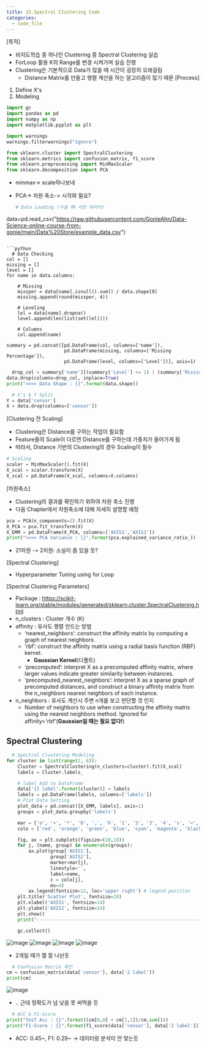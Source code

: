 ```yaml
---
title: 15.Spectral Clustering Code
categories:
  - code_file
---
```


[목적]
  - 비지도학습 중 하나인 Clustering 중 Spectral Clustering 실습
  - ForLoop 활용 K의 Range를 변경 시켜가며 실습 진행
  - Clustering은 기본적으로 Data가 많을 때 시간이 굉장히 오래걸림
     - Distance Matrix를 만들고 행렬 계산을 하는 알고리즘이 많기 때문
[Process]
  1. Define X's
  2. Modeling
  
  ```python
  import gc
import pandas as pd
import numpy as np
import matplotlib.pyplot as plt

import warnings
warnings.filterwarnings("ignore")

from sklearn.cluster import SpectralClustering
from sklearn.metrics import confusion_matrix, f1_score
from sklearn.preprocessing import MinMaxScaler
from sklearn.decomposition import PCA
```
- minmax-> scale하나보네
- PCA-> 차원 축소-> 시각화 필요?

  ```python
  # Data Loading (수술 時 사망 데이터)
data=pd.read_csv("https://raw.githubusercontent.com/GonieAhn/Data-Science-online-course-from-gonie/main/Data%20Store/example_data.csv")
```

```python
  # Data Checking
col = []
missing = []
level = [] 
for name in data.columns:
    
    # Missing
    missper = data[name].isnull().sum() / data.shape[0]
    missing.append(round(missper, 4))

    # Leveling
    lel = data[name].dropna()
    level.append(len(list(set(lel))))

    # Columns
    col.append(name)

summary = pd.concat([pd.DataFrame(col, columns=['name']), 
                     pd.DataFrame(missing, columns=['Missing Percentage']), 
                     pd.DataFrame(level, columns=['Level'])], axis=1)

```

```python
  drop_col = summary['name'][(summary['Level'] <= 1) | (summary['Missing Percentage'] >= 0.8)]
data.drop(columns=drop_col, inplace=True)
print(">>>> Data Shape : {}".format(data.shape))
```

```python
  # X's & Y Split
Y = data['censor']
X = data.drop(columns=['censor'])
```

[Clustering 전 Scaling]
  - Clustering은 Distance를 구하는 작업이 필요함
  - Feature들의 Scale이 다르면 Distance를 구하는데 가중치가 들어가게 됨
  - 따라서, Distance 기반의 Clustering의 경우 Scaling이 필수
  
  ```python
  # Scaling
scaler = MinMaxScaler().fit(X)
X_scal = scaler.transform(X)
X_scal = pd.DataFrame(X_scal, columns=X.columns)
```

[차원축소]
  - Clustering의 결과를 확인하기 위하여 차원 축소 진행
  - 다음 Chapter에서 차원축소에 대해 자세히 설명할 예정
  
  ```python
  pca = PCA(n_components=2).fit(X)
X_PCA = pca.fit_transform(X)
X_EMM = pd.DataFrame(X_PCA, columns=['AXIS1','AXIS2'])
print(">>>> PCA Variance : {}".format(pca.explained_variance_ratio_))
```
- 21차원 -> 2차원: 소실이 좀 있을 듯?

[Spectral Clustering]
  - Hyperparameter Tuning using for Loop

[Spectral Clustering Parameters]
  - Package : https://scikit-learn.org/stable/modules/generated/sklearn.cluster.SpectralClustering.html
  - n_clusters : Cluster 개수 (K)
  - affinity : 유사도 행렬 만드는 방법
    - ‘nearest_neighbors’: construct the affinity matrix by computing a graph of nearest neighbors.
    - ‘rbf’: construct the affinity matrix using a radial basis function (RBF) kernel.
       - **Gaussian Kernel**(디폴트)
    - ‘precomputed’: interpret X as a precomputed affinity matrix, where larger values indicate greater similarity between instances.
    - ‘precomputed_nearest_neighbors’: interpret X as a sparse graph of precomputed distances, and construct a binary affinity matrix from the n_neighbors nearest neighbors of each instance.
  - n_neighbors : 유사도 계산시 주변 n개를 보고 판단할 것 인지
    - Number of neighbors to use when constructing the affinity matrix using the nearest neighbors method. Ignored for affinity='rbf'(**Gaussian일 때는 필요 없다!**)

Spectral Clustering
-
```python
  # Spectral Clustering Modeling
for cluster in list(range(2, 6)):
    Cluster = SpectralClustering(n_clusters=cluster).fit(X_scal)
    labels = Cluster.labels_

    # label Add to DataFrame
    data['{} label'.format(cluster)] = labels
    labels = pd.DataFrame(labels, columns=['labels'])
    # Plot Data Setting
    plot_data = pd.concat([X_EMM, labels], axis=1)
    groups = plot_data.groupby('labels')

    mar = ['o', '+', '*', 'D', ',', 'h', '1', '2', '3', '4', 's', '<', '>']
    colo = ['red', 'orange', 'green', 'blue', 'cyan', 'magenta', 'black', 'yellow', 'grey', 'orchid', 'lightpink']

    fig, ax = plt.subplots(figsize=(10,10))
    for j, (name, group) in enumerate(groups):
        ax.plot(group['AXIS1'], 
                group['AXIS2'], 
                marker=mar[j],
                linestyle='',
                label=name,
                c = colo[j],
                ms=4)
        ax.legend(fontsize=12, loc='upper right') # legend position
    plt.title('Scatter Plot', fontsize=20)
    plt.xlabel('AXIS1', fontsize=14)
    plt.ylabel('AXIS2', fontsize=14)
    plt.show()
    print("---------------------------------------------------------------------------------------------------")

    gc.collect()
```
![image](https://github.com/code7ssage/code7ssage.github.io/blob/master/assets/attached%20file/Pasted%20image%2020240110171702.png?raw=true)
![image](https://github.com/code7ssage/code7ssage.github.io/blob/master/assets/attached%20file/Pasted%20image%2020240110171718.png?raw=true)
![image](https://github.com/code7ssage/code7ssage.github.io/blob/master/assets/attached%20file/Pasted%20image%2020240110171735.png?raw=true)
![image](https://github.com/code7ssage/code7ssage.github.io/blob/master/assets/attached%20file/Pasted%20image%2020240110171755.png?raw=true)
- 2개일 때가 젤 잘 나뉜듯

```python
  # Confusion Matrix 확인
cm = confusion_matrix(data['censor'], data['2 label'])
print(cm)
```
![image](https://github.com/code7ssage/code7ssage.github.io/blob/master/assets/attached%20file/Pasted%20image%2020240110175543.png?raw=true)
- .. 근데 정확도가 넘 낮음 못 써먹을 듯

```python
  # ACC & F1-Score
print("TesT Acc : {}".format((cm[0,0] + cm[1,1])/cm.sum()))
print("F1-Score : {}".format(f1_score(data['censor'], data['2 label'])))
```

- ACC: 0.45~, F1: 0.29~ -> 데이터랑 분석이 안 맞는듯